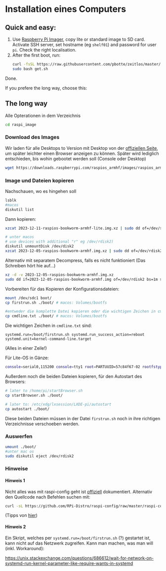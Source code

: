 # Installation eines Computers

## Quick and easy:

1) Use [Raspberry Pi Imager](https://www.raspberrypi.com/software/), copy lite or standard image to SD card. Activate SSH server, set hostname (eg `shelf01`) and password for user `pi`. Check the right localisation.
2) After the first boot, run: 
   ```bash
   curl -fsSL https://raw.githubusercontent.com/pbotte/zeitlos/master/software/get.sh
   sudo bash get.sh
   ```
Done.

If you prefere the long way, choose this:

## The long way

Alle Opterationen in dem Verzeichnis
```bash
cd raspi_image
```

### Download des Images

Wir laden für alle Desktops to Version mit Desktop von der [offiziellen Seite](https://www.raspberrypi.com/software/operating-systems/), um später leichter einen Browser anzeigen zu können. Später wird lediglich entschieden, bis wohin gebootet werden soll (Console oder Desktop)

```bash
wget https://downloads.raspberrypi.com/raspios_armhf/images/raspios_armhf-2023-12-06/2023-12-05-raspios-bookworm-armhf.img.xz
```

### Image und Dateien kopieren

Nachschauen, wo es hingehen soll
```bash
lsblk
#macos
diskutil list
```

Dann kopieren:
```bash
xzcat 2023-12-11-raspios-bookworm-armhf-lite.img.xz | sudo dd of=/dev/sdc bs=1M status=progress conv=fsync

# unter macos 
# use devices with additional "r" eg /dev/rdisk2)
diskutil unmountDisk /dev/disk2
xzcat 2023-12-05-raspios-bookworm-armhf.img.xz | sudo dd of=/dev/rdisk2 bs=1m status=progress conv=sync
```

Alternativ mit separatem Decompress, falls es nicht funktioniert (Das Schreiben hört hie auf...)
```bash
xz -d -v 2023-12-05-raspios-bookworm-armhf.img.xz 
sudo dd if=2023-12-05-raspios-bookworm-armhf.img of=/dev/rdisk2 bs=1m status=progress conv=sync
```

Vorbereiten für das Kopieren der Konfigurationsdateien:
```bash 
mount /dev/sdc1 boot/ 
cp firstrun.sh ./boot/ # macos: Volumes/bootfs 

#entweder die komplette Datei kopieren oder die wichtigen Zeichen in cmdline.txt einfügen
cp cmdline.txt ./boot/ # macos: Volumes/bootfs 
```

Die wichtigen Zeichen in `cmdline.txt` sind:
```
systemd.run=/boot/firstrun.sh systemd.run_success_action=reboot systemd.unit=kernel-command-line.target
```
(Alles in einer Zeile!)

Für Lite-OS in Gänze:
```bash
console=serial0,115200 console=tty1 root=PARTUUID=57c84f67-02 rootfstype=ext4 fsck.repair=yes rootwait quiet init=/usr/lib/raspberrypi-sys-mods/firstboot systemd.run=/boot/firstrun.sh systemd.run_success_action=reboot systemd.unit=kernel-command-line.target ipv6.disable=1
```

Außerdem noch die beiden Dateien kopieren, für den Autostart des Browsers:
```bash
# later to /home/pi/startBrowser.sh
cp startBrowser.sh ./boot/

# later to: /etc/xdg/lxsession/LXDE-pi/autostart
cp autostart ./boot/
```
Diese beiden Dateien müssen in der Datei `firstrun.sh` noch in ihre richtigen Verzeichnisse verschoeben werden.


### Auswerfen 
```bash 
umount ./boot/
#unter mac os
sudo diskutil eject /dev/rdisk2
```



### Hinweise

#### Hinweis 1
Nicht alles was mit raspi-config geht ist [offiziell](https://www.raspberrypi.com/documentation/computers/configuration.html#list-of-options30) dokumentiert. Alternativ den Quellcode nach Befehlen suchen mit:
```bash
curl -sL https://github.com/RPi-Distro/raspi-config/raw/master/raspi-config | grep -E '(do|get)_[a-zA-Z0-9_ ]+\(' | sort | uniq
```
(Tipps von [hier](https://raspberrypi.stackexchange.com/questions/28907/how-could-one-automate-the-raspbian-raspi-config-setup))

#### Hinweis 2

Ein Skript, welches per `systemd.run=/boot/firstrun.sh` (?) gestartet ist, kann nicht auf das Netzwerk zugreifen. Kann man machen, was man will (inkl. Workaround):

https://unix.stackexchange.com/questions/686612/wait-for-network-on-systemd-run-kernel-parameter-like-require-wants-in-systemd